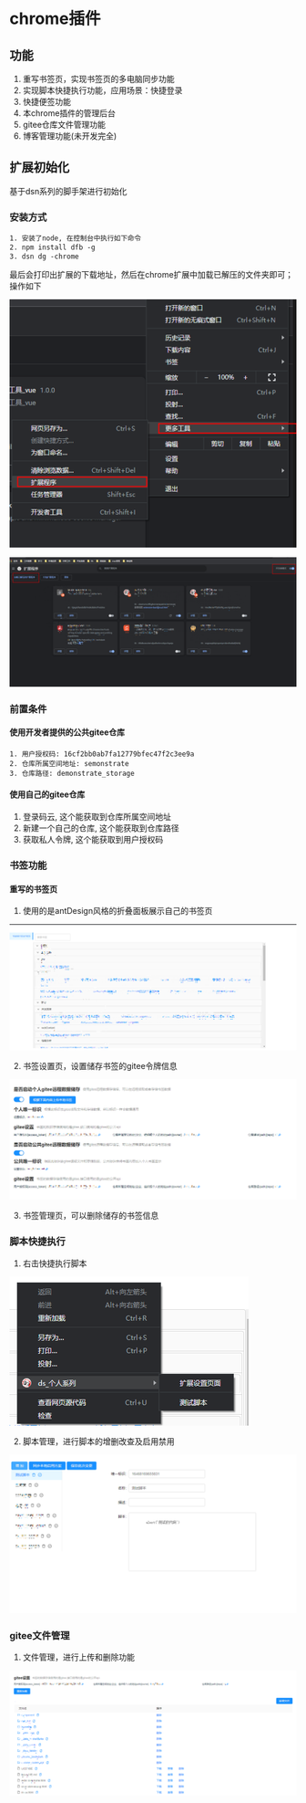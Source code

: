 # chrome插件

## 功能
1. 重写书签页，实现书签页的多电脑同步功能
2. 实现脚本快捷执行功能，应用场景：快捷登录
3. 快捷便签功能
4. 本chrome插件的管理后台
5. gitee仓库文件管理功能
6. 博客管理功能(未开发完全)



## 扩展初始化

基于dsn系列的脚手架进行初始化

### 安装方式

```
1. 安装了node, 在控制台中执行如下命令
2. npm install dfb -g
3. dsn dg -chrome
```

最后会打印出扩展的下载地址，然后在chrome扩展中加载已解压的文件夹即可；操作如下

![chrome使用方式](./imgs/chrome使用方式.jpg)



![chrome使用方式1](./imgs/chrome使用方式1.jpg)


### 前置条件

#### 使用开发者提供的公共gitee仓库

```
1. 用户授权码: 16cf2bb0ab7fa12779bfec47f2c3ee9a
2. 仓库所属空间地址: semonstrate
3. 仓库路径: demonstrate_storage
```

#### 使用自己的gitee仓库

1. 登录码云, 这个能获取到仓库所属空间地址
2. 新建一个自己的仓库, 这个能获取到仓库路径
3. 获取私人令牌, 这个能获取到用户授权码

### 书签功能

#### 重写的书签页

1. 使用的是antDesign风格的折叠面板展示自己的书签页


![书签页](./imgs/书签页.jpg)


2. 书签设置页，设置储存书签的gitee令牌信息

![书签设置页](./imgs/书签设置页.jpg)



3. 书签管理页，可以删除储存的书签信息

### 脚本快捷执行

1. 右击快捷执行脚本

![右击菜单项](./imgs/右击菜单项.jpg)


2. 脚本管理，进行脚本的增删改查及启用禁用

![脚本管理页面](./imgs/脚本管理页面.jpg)



### gitee文件管理

1. 文件管理，进行上传和删除功能


![资源管理](./imgs/资源管理.jpg)
